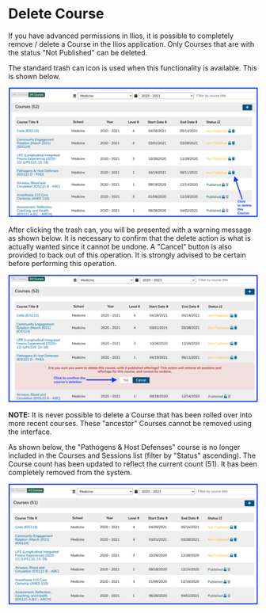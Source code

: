 # Delete Course

If you have advanced permissions in Ilios, it is possible to completely remove / delete a Course in the Ilios application. Only Courses that are with the status "Not Published" can be deleted.

The standard trash can icon is used when this functionality is available. This is shown below.

![](../../.gitbook/assets/crs_delete1%20%281%29.png)

After clicking the trash can, you will be presented with a warning message as shown below. It is necessary to confirm that the delete action is what is actually wanted since it cannot be undone. A "Cancel" button is also provided to back out of this operation. It is strongly advised to be certain before performing this operation.

![](../../.gitbook/assets/crs_delete2.png)

**NOTE:** It is never possible to delete a Course that has been rolled over into more recent courses. These "ancestor" Courses cannot be removed using the interface.

As shown below, the "Pathogens & Host Defenses" course is no longer included in the Courses and Sessions list \(filter by "Status" ascending\). The Course count has been updated to reflect the current count \(51\). It has been completely removed from the system.

![](../../.gitbook/assets/crs_delete3.png)

